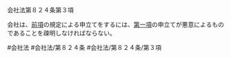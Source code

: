 会社法第８２４条第３項

会社は、[前項](会社法＿＿＿＿第８２４条第２項)の規定による申立てをするには、[第一項](会社法＿＿＿＿第８２４条第１項)の申立てが悪意によるものであることを疎明しなければならない。

#会社法
#会社法/第８２４条
#会社法/第８２４条/第３項
